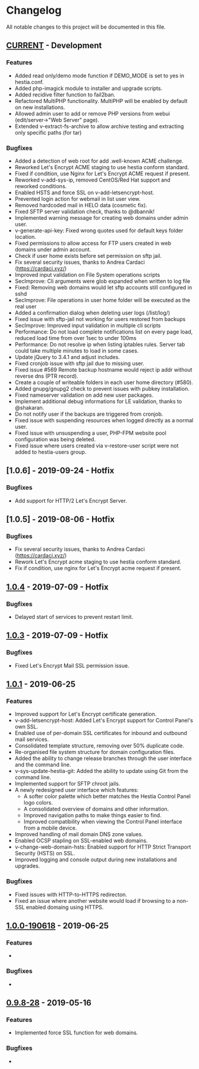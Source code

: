 # Changelog
All notable changes to this project will be documented in this file.

## [CURRENT] - Development
### Features
- Added read only/demo mode function if DEMO_MODE is set to yes in hestia.conf.
- Added php-imagick module to installer and upgrade scripts.
- Added recidive filter function to fail2ban.
- Refactored MultiPHP functionality. MultiPHP will be enabled by default on new installations.
- Allowed admin user to add or remove PHP versions from webui (edit/server->"Web Server" page).
- Extended v-extract-fs-archive to allow archive testing and extracting only specific paths (for tar)

### Bugfixes
- Added a detection of web root for add .well-known ACME challenge.
- Reworked Let's Encrypt ACME staging to use hestia conform standard.
- Fixed if condition, use Nginx for Let's Encrypt ACME request if present.
- Reworked v-add-sys-ip, removed CentOS/Red Hat support and reworked conditions.
- Enabled HSTS and force SSL on v-add-letsencrypt-host.
- Prevented login action for webmail in list user view.
- Removed hardcoded mail in HELO data (cosmetic fix).
- Fixed SFTP server validation check, thanks to @dbannik!
- Implemented warning message for creating web domains under admin user.
- v-generate-api-key: Fixed wrong quotes used for default keys folder location.
- Fixed permissions to allow access for FTP users created in web domains under admin account.
- Check if user home exists before set permission on sftp jail.
- Fix several security issues, thanks to Andrea Cardaci (https://cardaci.xyz/)
- Improved input validation on File System operations scripts
- SecImprove: Cli arguments were glob expanded when written to log file
- Fixed: Removing web domains would let sftp accounts still configured in sshd
- SecImprove: File operations in user home folder will be executed as the real user
- Added a confirmation dialog when deleting user logs (/list/log/)
- Fixed issue with sftp-jail not working for users restored from backups
- SecImprove: Improved input validation in multiple cli scripts
- Performance: Do not load complete notifications list on every page load, reduced load time from over 1sec to under 100ms
- Performance: Do not resolve ip when listing iptables rules. Server tab could take multiple minutes to load in some cases.
- Update jQuery to 3.4.1 and adjust includes.
- Fixed cronjob issue with sftp jail due to missing user.
- Fixed issue #569 Remote backup hostname would reject ip addr without reverse dns (PTR record).
- Create a couple of writeable folders in each user home directory (#580).
- Added gnupg/gnupg2 check to prevent issues with pubkey installation.
- Fixed nameserver validation on add new user packages.
- Implement additional debug informations for LE validation, thanks to @shakaran.
- Do not notify user if the backups are triggered from cronjob.
- Fixed issue with suspending resources when logged directly as a normal user.
- Fixed issue with unsuspending a user, PHP-FPM website pool configuration was being deleted.
- Fixed issue where users created via v-restore-user script were not added to hestia-users group.

## [1.0.6] - 2019-09-24 - Hotfix
### Bugfixes
- Add support for HTTP/2 Let's Encrypt Server.

## [1.0.5] - 2019-08-06 - Hotfix
### Bugfixes
- Fix several security issues, thanks to Andrea Cardaci (https://cardaci.xyz/)
- Rework Let's Encrypt acme staging to use hestia conform standard.
- Fix if condition, use nginx for Let's Encrypt acme request if present.

## [1.0.4] - 2019-07-09 - Hotfix
### Bugfixes
- Delayed start of services to prevent restart limit.

## [1.0.3] - 2019-07-09 - Hotfix
### Bugfixes
- Fixed Let's Encrypt Mail SSL permission issue.

## [1.0.1] - 2019-06-25
### Features
- Improved support for Let's Encrypt certificate generation.
- v-add-letsencrypt-host: Added Let's Encrypt support for Control Panel's own SSL.
- Enabled use of per-domain SSL certificates for inbound and outbound mail services.
- Consolidated template structure, removing over 50% duplicate code.
- Re-organised file system structure for domain configuration files.
- Added the ability to change release branches through the user interface and the command line.
- v-sys-update-hestia-git: Added the ability to update using Git from the command line.
- Implemented support for SFTP chroot jails.
- A newly redesigned user interface which features:
    - A softer color palette which better matches the Hestia Control Panel logo colors.
    - A consolidated overview of domains and other information.
    - Improved navigation paths to make things easier to find.
    - Improved compatibility when viewing the Control Panel interface from a mobile device.
- Improved handling of mail domain DNS zone values.
- Enabled OCSP stapling on SSL-enabled web domains.
- v-change-web-domain-hsts: Enabled support for HTTP Strict Transport Security (HSTS) on SSL.
- Improved logging and console output during new installations and upgrades.

### Bugfixes
- Fixed issues with HTTP-to-HTTPS redirecton.
- Fixed an issue where another website would load if browsing to a non-SSL enabled domaing using HTTPS.

## [1.0.0-190618] - 2019-06-25
### Features
- 

### Bugfixes
- 

## [0.9.8-28] - 2019-05-16
### Features
- Implemented force SSL function for web domains.

### Bugfixes
- 


[CURRENT]: https://github.com/hestiacp/hestiacp
[1.0.4]: https://github.com/hestiacp/hestiacp/releases/tag/1.0.4
[1.0.3]: https://github.com/hestiacp/hestiacp/releases/tag/1.0.3
[1.0.1]: https://github.com/hestiacp/hestiacp/releases/tag/1.0.1
[1.0.0-190618]: https://github.com/hestiacp/hestiacp/releases/tag/1.0.0-190618
[0.9.8-28]: https://github.com/hestiacp/hestiacp/releases/tag/0.9.8-28
